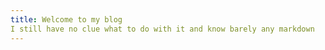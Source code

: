 ```yaml
---
title: Welcome to my blog
I still have no clue what to do with it and know barely any markdown
---
```


